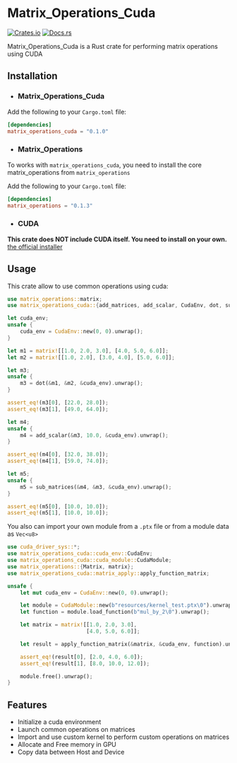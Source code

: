  # Matrix_Operations_Cuda
[![Crates.io](https://img.shields.io/crates/v/matrix_operations_cuda.svg)](https://crates.io/crates/matrix_operations_cuda)
[![Docs.rs](https://docs.rs/matrix_operations_cuda/badge.svg)](https://docs.rs/matrix_operations_cuda)

 Matrix_Operations_Cuda is a Rust crate for performing matrix operations using CUDA

 ## Installation

 - ### Matrix_Operations_Cuda

 Add the following to your `Cargo.toml` file:

 ```toml
 [dependencies]
 matrix_operations_cuda = "0.1.0"
 ```

 - ### Matrix_Operations

 To works with `matrix_operations_cuda`, you need to install the core matrix_operations from `matrix_operations`

 Add the following to your `Cargo.toml` file:

 ```toml
 [dependencies]
 matrix_operations = "0.1.3"
 ```

 - ### CUDA
 **This crate does NOT include CUDA itself. You need to install on your own.**
 [the official installer](https://developer.nvidia.com/cuda-downloads)

 ## Usage

 This crate allow to use common operations using cuda:

 ```rust
 use matrix_operations::matrix;
 use matrix_operations_cuda::{add_matrices, add_scalar, CudaEnv, dot, sub_matrices};

 let cuda_env;
 unsafe {
     cuda_env = CudaEnv::new(0, 0).unwrap();
 }

 let m1 = matrix![[1.0, 2.0, 3.0], [4.0, 5.0, 6.0]];
 let m2 = matrix![[1.0, 2.0], [3.0, 4.0], [5.0, 6.0]];

 let m3;
 unsafe {
     m3 = dot(&m1, &m2, &cuda_env).unwrap();
 }

 assert_eq!(m3[0], [22.0, 28.0]);
 assert_eq!(m3[1], [49.0, 64.0]);

 let m4;
 unsafe {
     m4 = add_scalar(&m3, 10.0, &cuda_env).unwrap();
 }

 assert_eq!(m4[0], [32.0, 38.0]);
 assert_eq!(m4[1], [59.0, 74.0]);

 let m5;
 unsafe {
     m5 = sub_matrices(&m4, &m3, &cuda_env).unwrap();
 }

 assert_eq!(m5[0], [10.0, 10.0]);
 assert_eq!(m5[1], [10.0, 10.0]);
 ```

 You also can import your own module from a `.ptx` file or from a module data as `Vec<u8>`

 ```rust
 use cuda_driver_sys::*;
 use matrix_operations_cuda::cuda_env::CudaEnv;
 use matrix_operations_cuda::cuda_module::CudaModule;
 use matrix_operations::{Matrix, matrix};
 use matrix_operations_cuda::matrix_apply::apply_function_matrix;

 unsafe {
     let mut cuda_env = CudaEnv::new(0, 0).unwrap();

     let module = CudaModule::new(b"resources/kernel_test.ptx\0").unwrap();
     let function = module.load_function(b"mul_by_2\0").unwrap();

     let matrix = matrix![[1.0, 2.0, 3.0],
                          [4.0, 5.0, 6.0]];

     let result = apply_function_matrix(&matrix, &cuda_env, function).unwrap();

     assert_eq!(result[0], [2.0, 4.0, 6.0]);
     assert_eq!(result[1], [8.0, 10.0, 12.0]);

     module.free().unwrap();
 }
 ```

 ## Features

 - Initialize a cuda environment
 - Launch common operations on matrices
 - Import and use custom kernel to perform custom operations on matrices
 - Allocate and Free memory in GPU
 - Copy data between Host and Device
